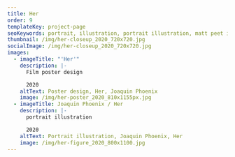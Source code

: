 ```yaml
---
title: Her
order: 9
templateKey: project-page
seoKeywords: portrait, illustration, portrait illustration, matt peet illustration
thumbnail: /img/her-closeup_2020_720x720.jpg
socialImage: /img/her-closeup_2020_720x720.jpg
images:
  - imageTitle: "'Her'"
    description: |-
      Film poster design 

      2020
    altText: Poster design, Her, Joaquin Phoenix
    image: /img/her-poster_2020_810x1155px.jpg
  - imageTitle: Joaquin Phoenix / Her
    description: |-
      portrait illustration

      2020
    altText: Portrait illustration, Joaquin Phoenix, Her
    image: /img/her-figure_2020_800x1100.jpg
---
```

